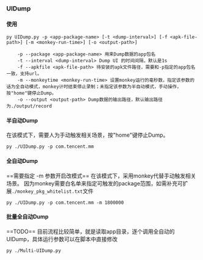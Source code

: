 ### UIDump

#### 使用
```
py UIDump.py -p <app-package-name> [-t <dump-interval>] [-f <apk-file-path>] [-m <monkey-run-time>] [-o <output-path>]

	-p --package <app-package-name> 用来Dump数据的app包名
	-t --interval <dump-interval> Dump UI 的时间间隔，默认是1s
	-f --apkfile <apk-file-path> 待安装的apk文件路径，需要和-p指定的app包名一致，支持url。
	-m --monkeytime <monkey-run-time> 设置monkey运行的毫秒数，指定该参数的话为全自动模式，monkey计时结束停止录制；未指定该参数为半自动模式，手动操作，按"home"键停止Dump。
	-o --output <output-path> Dump数据的输出路径，默认输出路径为./output/record

```

#### 半自动Dump
在该模式下，需要人为手动触发相关场景，按"home"键停止Dump。
```
py ./UIDump.py -p com.tencent.mm
```

#### 全自动Dump
==需要指定 -m 参数开启改模式==
在该模式下，采用monkey代替手动触发相关场景。
因为monkey需要白名单来指定可触发的package范围，如需补充可扩展`./monkey_pkg_whitelist.txt`文件

```
py ./UIDump.py -p com.tencent.mm -m 1800000
```

#### 批量全自动Dump
==TODO==
目前流程比较简单，就是读取app目录，逐个调用全自动的UIDump，具体运行参数可以在脚本中直接修改

```
py ./Multi-UIDump.py
```

